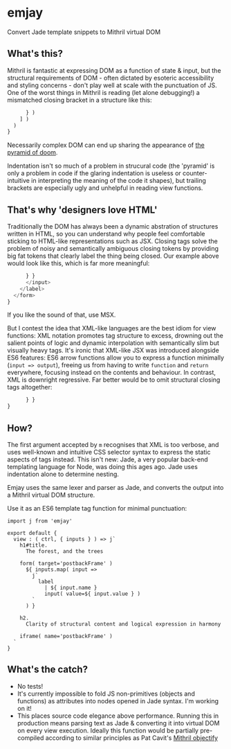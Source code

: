 # emjay

Convert Jade template snippets to Mithril virtual DOM

## What's this?

Mithril is fantastic at expressing DOM as a function of state & input, but the structural requirements of DOM - often dictated by esoteric accessibility and styling concerns - don't play well at scale with the punctuation of JS. One of the worst things in Mithril is reading (let alone debugging!) a mismatched closing bracket in a structure like this:

```js
      } )
    ] )
  )
}
```

Necessarily complex DOM can end up sharing the appearance of [the pyramid of doom](https://en.wikipedia.org/wiki/Pyramid_of_doom_(programming)).

Indentation isn't so much of a problem in strucural code (the 'pyramid' is only a problem in code if the glaring indentation is useless or counter-intuitive in interpreting the meaning of the code it shapes), but trailing brackets are especially ugly and unhelpful in reading view functions.


## That's why 'designers love HTML'

Traditionally the DOM has always been a dynamic abstration of structures written in HTML, so you can understand why people feel comfortable sticking to HTML-like representations such as JSX. Closing tags solve the problem of noisy and semantically ambiguous closing tokens by providing big fat tokens that clearly label the thing being closed. Our example above would look like this, which is far more meaningful:

```jsx
      } }
      </input>
    </label>
  </form>
}
```

If you like the sound of that, use MSX.

But I contest the idea that XML-like languages are the best idiom for view functions: XML notation promotes tag structure to excess, drowning out the salient points of logic and dynamic interpolation with semantically slim but visually heavy tags. It's ironic that XML-like JSX was introduced alongside ES6 features: ES6 arrow functions allow you to express a function minimally (`input => output`), freeing us from having to write `function` and `return` everywhere, focusing instead on the contents and behaviour. In contrast, XML is downright regressive. Far better would be to omit structural closing tags altogether:

```js
      } }
}
```

## How?

The first argument accepted by `m` recognises that XML is too verbose, and uses well-known and intuitive CSS selector syntax to express the static aspects of tags instead. This isn't new: Jade, a very popular back-end templating language for Node, was doing this ages ago. Jade uses indentation alone to determine nesting.

Emjay uses the same lexer and parser as Jade, and converts the output into a Mithril virtual DOM structure.

Use it as an ES6 template tag function for minimal punctuation:

```es6
import j from 'emjay'

export default {
  view : ( ctrl, { inputs } ) => j`
    h1#title.
      The forest, and the trees

    form( target='postbackFrame' )
      ${ inputs.map( input =>
        j`
          label
            | ${ input.name }
            input( value=${ input.value } )
        `
      ) }

    h2.
      Clarity of structural content and logical expression in harmony

    iframe( name='postbackFrame' )
  `
}
```

## What's the catch?

* No tests!
* It's currently impossible to fold JS non-primitives (objects and functions) as attributes into nodes opened in Jade syntax. I'm working on it!
* This places source code elegance above performance. Running this in production means parsing text as Jade & converting it into virtual DOM on every view execution. Ideally this function would be partially pre-compiled according to similar principles as Pat Cavit's [Mithril objectify](https://github.com/tivac/mithril-objectify/)

